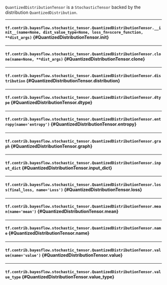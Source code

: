 `QuantizedDistributionTensor` is a `StochasticTensor` backed by the distribution `QuantizedDistribution`.
- - -

#### `tf.contrib.bayesflow.stochastic_tensor.QuantizedDistributionTensor.__init__(name=None, dist_value_type=None, loss_fn=score_function, **dist_args)` {#QuantizedDistributionTensor.__init__}




- - -

#### `tf.contrib.bayesflow.stochastic_tensor.QuantizedDistributionTensor.clone(name=None, **dist_args)` {#QuantizedDistributionTensor.clone}




- - -

#### `tf.contrib.bayesflow.stochastic_tensor.QuantizedDistributionTensor.distribution` {#QuantizedDistributionTensor.distribution}




- - -

#### `tf.contrib.bayesflow.stochastic_tensor.QuantizedDistributionTensor.dtype` {#QuantizedDistributionTensor.dtype}




- - -

#### `tf.contrib.bayesflow.stochastic_tensor.QuantizedDistributionTensor.entropy(name='entropy')` {#QuantizedDistributionTensor.entropy}




- - -

#### `tf.contrib.bayesflow.stochastic_tensor.QuantizedDistributionTensor.graph` {#QuantizedDistributionTensor.graph}




- - -

#### `tf.contrib.bayesflow.stochastic_tensor.QuantizedDistributionTensor.input_dict` {#QuantizedDistributionTensor.input_dict}




- - -

#### `tf.contrib.bayesflow.stochastic_tensor.QuantizedDistributionTensor.loss(final_loss, name='Loss')` {#QuantizedDistributionTensor.loss}




- - -

#### `tf.contrib.bayesflow.stochastic_tensor.QuantizedDistributionTensor.mean(name='mean')` {#QuantizedDistributionTensor.mean}




- - -

#### `tf.contrib.bayesflow.stochastic_tensor.QuantizedDistributionTensor.name` {#QuantizedDistributionTensor.name}




- - -

#### `tf.contrib.bayesflow.stochastic_tensor.QuantizedDistributionTensor.value(name='value')` {#QuantizedDistributionTensor.value}




- - -

#### `tf.contrib.bayesflow.stochastic_tensor.QuantizedDistributionTensor.value_type` {#QuantizedDistributionTensor.value_type}




